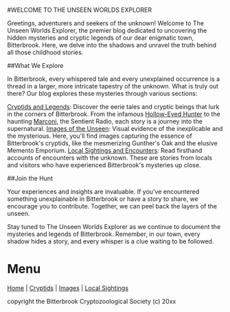 #WELCOME TO THE UNSEEN WORLDS EXPLORER

Greetings, adventurers and seekers of the unknown! Welcome to The Unseen Worlds Explorer, the premier blog dedicated to uncovering the hidden mysteries and cryptic legends of our dear enigmatic town, Bitterbrook. Here, we delve into the shadows and unravel the truth behind all those childhood stories.

##What We Explore

In Bitterbrook, every whispered tale and every unexplained occurrence is a thread in a larger, more intricate tapestry of the unknown. What is truly out there? Our blog explores these mysteries through various sections:

[Cryptids and Legends](cryptids-legends.md): Discover the eerie tales and cryptic beings that lurk in the corners of Bitterbrook. From the infamous [Hollow-Eyed Hunter](h-e-h.md) to the haunting [Marconi](marconi.md), the Sentient Radio, each story is a journey into the supernatural.
[Images of the Unseen](images.md): Visual evidence of the inexplicable and the mysterious. Here, you'll find images capturing the essence of Bitterbrook's cryptids, like the mesmerizing Gunther's Oak and the elusive Memento Emporium.
[Local Sightings and Encounters](local-sightings.md): Read firsthand accounts of encounters with the unknown. These are stories from locals and visitors who have experienced Bitterbrook's mysteries up close.

##Join the Hunt

Your experiences and insights are invaluable. If you've encountered something unexplainable in Bitterbrook or have a story to share, we encourage you to contribute. Together, we can peel back the layers of the unseen.

Stay tuned to The Unseen Worlds Explorer as we continue to document the mysteries and legends of Bitterbrook. Remember, in our town, every shadow hides a story, and every whisper is a clue waiting to be followed.

# Menu
[Home](index.md) | [Cryptids](cryptids.md) | [Images](images.md) | [Local Sightings](local-sightings.md)

copyright the Bitterbrook Cryptozoological Society (c) 20xx

